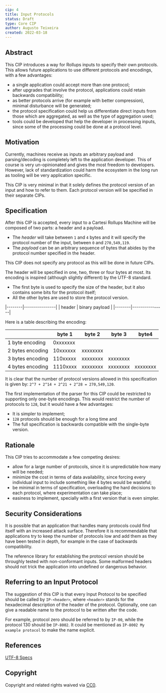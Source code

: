 ```yaml
---
cip: 4
title: Input Protocols
status: Draft
type: Core CIP
author: Augusto Teixeira
created: 2022-03-18
---
```


## Abstract

This CIP introduces a way for Rollups inputs to specify their own protocols.
This allows future applications to use different protocols and encodings, with a few advantages:
- a single application could accept more than one protocol;
- after upgrades that involve the protocol, applications could retain backwards compatibility;
- as better protocols arrive (for example with better compression), minimal disturbance will be generated;
- the protocol specification could help us differentiate direct inputs from those which are aggregated, as well as the type of aggregation used;
- tools could be developed that help the developer in processing inputs, since some of the processing could be done at a protocol level.

## Motivation

Currently, machines receive as inputs an arbitrary payload and parsing/decoding is completely left to the application developer.
This of course is very un-opinionated and gives the most freedom to developers.
However, lack of standardization could harm the ecosystem in the long run as tooling will be very application specific.

This CIP is very minimal in that it solely defines the protocol version of an input and how to refer to them.
Each protocol version will be specified in their separate CIPs.

## Specification

After this CIP is accepted, every input to a Cartesi Rollups Machine will be composed of two parts: a header and a payload.

- The *header* will take between `1` and `4` bytes and it will specify the protocol number of the input, between `0` and `270,549,119`.
- The *payload* can be an arbitrary sequence of bytes that abides by the protocol number specified in the header.

This CIP does not specify any protocol as this will be done in future CIPs.

The header will be specified in one, two, three or four bytes at most.
Its encoding is inspired (although slightly different) by the UTF-8 standard.
- The first byte is used to specify the size of the header, but it also contains some bits for the protocol itself;
- All the other bytes are used to store the protocol version.

|--------|----------------|
| header | binary payload |
|--------|----------------|

Here is a table describing the encoding:

|                  |   byte 1 | byte 2   | byte 3   | byte4    |
|------------------|----------|----------|----------|----------|
| 1 byte encoding  | 0xxxxxxx |          |          |          |
| 2 bytes encoding | 10xxxxxx | xxxxxxxx |          |          |
| 3 bytes encoding | 110xxxxx | xxxxxxxx | xxxxxxxx |          |
| 4 bytes encoding | 1110xxxx | xxxxxxxx | xxxxxxxx | xxxxxxxx |

It is clear that the number of protocol versions allowed in this specification is given by: `2^7 + 2^14 + 2^21 + 2^28 = 270,549,120`.

The first implementation of the parser for this CIP could be restricted to supporting only one-byte encodings.
This would restrict the number of protocols to `128`, but it would have a few advantages:
- It is simpler to implement;
- `128` protocols should be enough for a long time and
- The full specification is backwards compatible with the single-byte version.

## Rationale

This CIP tries to accommodate a few competing desires:
- allow for a large number of protocols, since it is unpredictable how many will be needed;
- minimize the cost in terms of data availability, since forcing every individual input to include something like 4 bytes would be wasteful;
- be minimal in terms of specification, overloading the hard decisions to each protocol, where experimentation can take place;
- easiness to implement, specially with a first version that is even simpler.

## Security Considerations

It is possible that an application that handles many protocols could find itself with an increased attack surface.
Therefore it is recommendable that applications try to keep the number of protocols low and add them as they have been tested in depth, for example in the case of backwards compatibility.

The reference library for establishing the protocol version should be throughly tested with non-conformant inputs.
Some malformed headers should not trick the application into undefined or dangerous behavior.

## Referring to an Input Protocol

The suggestion of this CIP is that every Input Protocol to be specified should be called by `IP-<header>`, where `<header>` stands for the hexadecimal description of the header of the protocol.
Optionally, one can give a readable name to the protocol to be written after the code.

For example, protocol zero should be referred to by `IP-00`, while the protocol 130 should be `IP-8002`.
It could be mentioned as `IP-8002 My example protocol` to make the name explicit.

## References

[UTF-8 Specs](https://datatracker.ietf.org/doc/html/rfc3629)

## Copyright

Copyright and related rights waived via [CC0](https://creativecommons.org/publicdomain/zero/1.0/).
